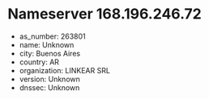 # Nameserver 168.196.246.72

* as_number: 263801
* name: Unknown
* city: Buenos Aires
* country: AR
* organization: LINKEAR SRL
* version: Unknown
* dnssec: Unknown

